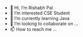 - 👋 Hi, I’m Rishabh Pal
- 👀 I’m interested CSE Student
- 🌱 I’m currently learning Java 
- 💞️ I’m looking to collaborate on ...
- 📫 How to reach me ...

<!---
Hackerishabh/Hackerishabh is a ✨ special ✨ repository because its `README.md` (this file) appears on your GitHub profile.
You can click the Preview link to take a look at your changes.
--->
